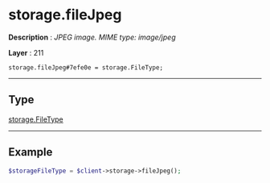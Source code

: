 # storage.fileJpeg

**Description** : *JPEG image\. MIME type: image/jpeg*

**Layer** : 211

```tl
storage.fileJpeg#7efe0e = storage.FileType;
```

---

## Type

[storage.FileType](type/storage.FileType)

---

## Example

```php
$storageFileType = $client->storage->fileJpeg();
```